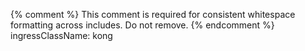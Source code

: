 {% comment %}
This comment is required for consistent whitespace formatting across includes. Do not remove.
{% endcomment %}
    ingressClassName: kong
